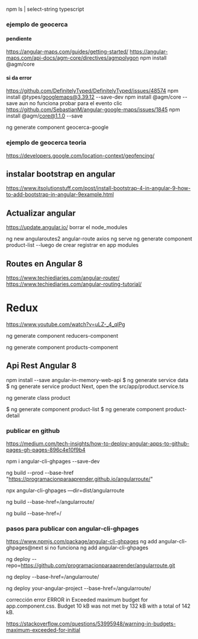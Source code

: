 npm ls | select-string typescript

### ejemplo de geocerca

#### pendiente
https://angular-maps.com/guides/getting-started/
https://angular-maps.com/api-docs/agm-core/directives/agmpolygon
npm install @agm/core
#### si da error
https://github.com/DefinitelyTyped/DefinitelyTyped/issues/48574
npm install @types/googlemaps@3.39.12 --save-dev
npm install @agm/core --save
aun no funciona
probar para el evento clic
https://github.com/SebastianM/angular-google-maps/issues/1845
npm install @agm/core@1.1.0 --save


ng generate component geocerca-google

### ejemplo de geocerca teoria
https://developers.google.com/location-context/geofencing/


## instalar bootstrap en angular
https://www.itsolutionstuff.com/post/install-bootstrap-4-in-angular-9-how-to-add-bootstrap-in-angular-9example.html


## Actualizar angular
https://update.angular.io/
borrar el node_modules



ng new angularoutes2
angular-route
axios
ng serve
ng generate component product-list
--luego de crear registrar en app modules

## Routes en Angular 8
https://www.techiediaries.com/angular-router/
https://www.techiediaries.com/angular-routing-tutorial/


# Redux
https://www.youtube.com/watch?v=uLZ-_4_qlPg


 ng generate component reducers-component

ng generate component products-component


Api Rest Angular 8
----------
npm install --save angular-in-memory-web-api
$ ng generate service data
$ ng generate service product 
Next, open the src/app/product.service.ts

ng generate class product

$ ng generate component product-list
$ ng generate component product-detail

### publicar en github
https://medium.com/tech-insights/how-to-deploy-angular-apps-to-github-pages-gh-pages-896c4e10f9b4

npm i angular-cli-ghpages --save-dev

ng build --prod --base-href "https://programacionparaaprender.github.io/angularroute/"

npx angular-cli-ghpages —dir=dist/angularroute

ng build --base-href=/angularroute/

ng build --base-href=/

### pasos para publicar con angular-cli-ghpages
https://www.npmjs.com/package/angular-cli-ghpages
ng add angular-cli-ghpages@next
si no funciona
ng add angular-cli-ghpages

ng deploy --repo=https://github.com/programacionparaaprender/angularroute.git

ng deploy --base-href=/angularroute/

ng deploy your-angular-project --base-href=/angularroute/


corrección error ERROR in Exceeded maximum budget for app.component.css. Budget 10 kB was not met by 132 kB with a total of 142 kB.


https://stackoverflow.com/questions/53995948/warning-in-budgets-maximum-exceeded-for-initial









